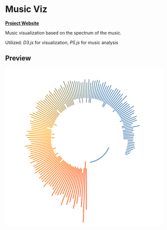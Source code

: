 # Music Viz
[**Project Website**](https://observablehq.com/@alandelip/music-viz)

Music visualization based on the spectrum of the music.

Utilized: *D3.js* for visualization, *P5.js* for music analysis

## Preview
![](music-viz.png)